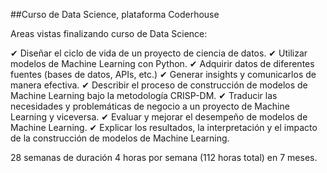 ##Curso de Data Science, plataforma Coderhouse

Areas vistas finalizando curso de Data Science:

✔ Diseñar el ciclo de vida de un proyecto de ciencia de
datos.
✔ Utilizar modelos de Machine Learning con Python.
✔ Adquirir datos de diferentes fuentes (bases de datos,
APIs, etc.)
✔ Generar insights y comunicarlos de manera efectiva.
✔ Describir el proceso de construcción de modelos de
Machine Learning bajo la metodología CRISP-DM.
✔ Traducir las necesidades y problemáticas de negocio
a un proyecto de Machine Learning y viceversa.
✔ Evaluar y mejorar el desempeño de modelos de
Machine Learning.
✔ Explicar los resultados, la interpretación y el impacto
de la construcción de modelos de Machine Learning.

28 semanas de duración 4 horas por semana (112 horas total) en 7 meses.
